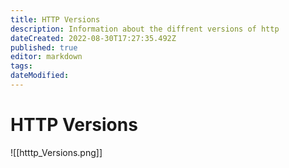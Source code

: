 ```yaml
---
title: HTTP Versions
description: Information about the diffrent versions of http
dateCreated: 2022-08-30T17:27:35.492Z
published: true
editor: markdown
tags: 
dateModified: 
---
```

# HTTP Versions
![[htttp_Versions.png]]